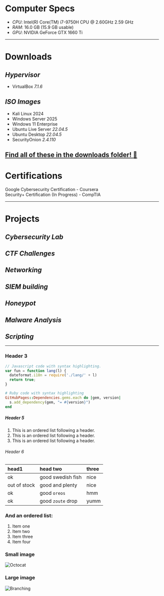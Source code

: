 # Computer Specs

*   _CPU_: Intel(R) Core(TM) i7-9750H CPU @ 2.60GHz   2.59 GHz
*   _RAM_: 16.0 GB (15.9 GB usable)
*   _GPU_: NVIDIA GeForce GTX 1660 Ti

---

# Downloads

## *Hypervisor*
* VirtualBox _7.1.6_

## *ISO Images*
* Kali Linux 2024
* Windows Server 2025
* Windows 11 Enterprise
* Ubuntu Live Server _22.04.5_
* Ubuntu Desktop _22.04.5_
* SecurityOnion _2.4.110_

[Find all of these in the downloads folder! :file_folder:](downloads/)
---

# **Certifications**

Google Cybersecurity Certification - Coursera\
Security+ Certification (In Progress) - CompTIA

---

# **Projects**

## *Cybersecurity Lab*

## *CTF Challenges*

## *Networking*

## *SIEM building*

## *Honeypot*

## *Malware Analysis*

## *Scripting*

---

### Header 3

```js
// Javascript code with syntax highlighting.
var fun = function lang(l) {
  dateformat.i18n = require('./lang/' + l)
  return true;
}
```

```ruby
# Ruby code with syntax highlighting
GitHubPages::Dependencies.gems.each do |gem, version|
  s.add_dependency(gem, "= #{version}")
end
```

##### Header 5

1.  This is an ordered list following a header.
2.  This is an ordered list following a header.
3.  This is an ordered list following a header.

###### Header 6

| head1        | head two          | three |
|:-------------|:------------------|:------|
| ok           | good swedish fish | nice  |
| out of stock | good and plenty   | nice  |
| ok           | good `oreos`      | hmm   |
| ok           | good `zoute` drop | yumm  |

### And an ordered list:

1.  Item one
1.  Item two
1.  Item three
1.  Item four


### Small image

![Octocat](https://github.githubassets.com/images/icons/emoji/octocat.png)

### Large image

![Branching](https://guides.github.com/activities/hello-world/branching.png)

